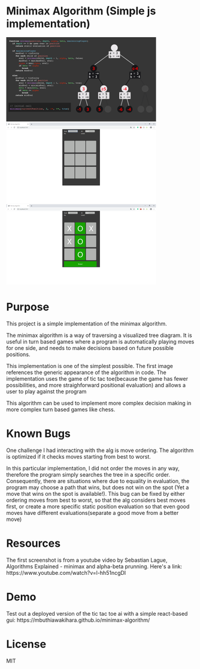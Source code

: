 # Minimax Algorithm (Simple js implementation)
![view during testing](https://github.com/MbuthiaWaKihara/minimax-algorithm/blob/master/images/first.png)
![view during testing](https://github.com/MbuthiaWaKihara/minimax-algorithm/blob/master/images/second.png)
![view during testing](https://github.com/MbuthiaWaKihara/minimax-algorithm/blob/master/images/third.png)

# Purpose

<p>This project is a simple implementation of the minimax algorithm.</p>
<p>The minimax algorithm is a way of traversing a visualized tree diagram. It is useful in turn based games where a program is automatically playing moves for one side, and needs to make decisions based on future possible positions.</p>
<p>This implementation is one of the simplest possible. The first image references the generic appearance of the algorithm in code. The implementation uses the game of tic tac toe(because the game has fewer possibilities, and more straighforward positional evaluation) and allows a user to play against the program</p>
<p>This algorithm can be used to implement more complex decision making in more complex turn based games like chess.</p>


# Known Bugs
<p>One challenge I had interacting with the alg is move ordering. The algorithm is optimized if it checks moves starting from best to worst.</p>
<p>In this particular implementation, I did not order the moves in any way, therefore the program simply searches the tree in a specific order. Consequently, there are situations where due to equality in evaluation, the program may choose a path that wins, but does not win on the spot (Yet a move that wins on the spot is available!). This bug can be fixed by either ordering moves from best to worst, so that the alg considers best moves first, or create a more specific static position evaluation so that even good moves have different evaluations(separate a good move from a better move)</p>

# Resources
<p>The first screenshot is from a youtube video by Sebastian Lague, Algorithms Explained - minimax and alpha-beta prunning. Here's a link: https://www.youtube.com/watch?v=l-hh51ncgDI</p>

# Demo
<p>Test out a deployed version of the tic tac toe ai with a simple react-based gui: https://mbuthiawakihara.github.io/minimax-algorithm/</p>

# License
<p>MIT</p>